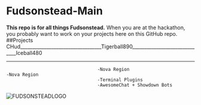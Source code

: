 # Fudsonstead-Main
**This repo is for all things Fudsonstead.**
When you are at the hackathon, you probably want to work on your projects here on this GitHub repo.
##Projects
CHud__________________________________Tigerball890______________________________Iceball480
_____________________________________________________________________________________________________________________________
                                      -Nova Region                              -Nova Region
                                      -Terminal Plugins
                                      -AwesomeChat + Showdown Bots              
![FUDSONSTEADLOGO](http://i.imgur.com/tCclcws.png)

